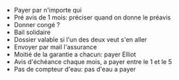 - Payer par n'importe qui 
- Pré avis de 1 mois: préciser quand on donne le préavis 
- Donner congé ? 
- Bail solidaire 
- Dossier valable si l'un des deux veut s'en aller 
- Envoyer par mail l'assurance 
- Moitié de la garantie a chacun: payer Elliot 
- Avis d'échéance chaque mois, a payer entre le 1 et le 5 
-  Pas de compteur d'eau: pas d'eau a payer
